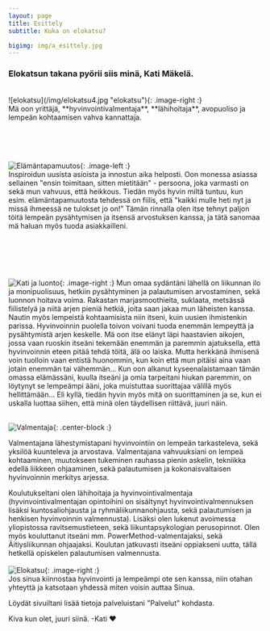 ```yaml
---
layout: page
title: Esittely
subtitle: Kuka on elokatsu?

bigimg: img/a_esittely.jpg
---
```


<h3>Elokatsun <span class='notbold'> takana pyörii siis minä, </span>Kati Mäkelä.</h3>
<br/>
![elokatsu](/img/elokatsu4.jpg "elokatsu"){: .image-right :}
<br/>
Mä oon yrittäjä, **hyvinvointivalmentaja**, **lähihoitaja**, avopuoliso ja lempeän kohtaamisen vahva kannattaja.  

<br/><br/><br/>

![Elämäntapamuutos](/img/eloisakeho3.jpg "Elämäntapamuutos"){: .image-left :}
<br/>
Inspiroidun uusista asioista ja innostun aika helposti. Oon monessa asiassa sellainen "ensin toimitaan, sitten mietitään" - persoona, joka varmasti on sekä mun vahvuus, että heikkous. Tiedän myös hyvin miltä tuntuu, kun esim. elämäntapamuutosta tehdessä on fiilis, että "kaikki mulle heti nyt ja missä ihmeessä ne tulokset jo on!"
Tämän rinnalla olen itse tehnyt paljon töitä lempeän pysähtymisen ja itsensä arvostuksen kanssa, ja tätä sanomaa mä haluan myös tuoda asiakkailleni.

<br/><br/><br/><br/>

![Kati ja luonto](/img/elokatsu_luonto.jpg "Kati ja luonto"){: .image-right :}
Mun omaa sydäntäni lähellä on liikunnan ilo ja monipuolisuus, hetkiin pysähtyminen ja palautumisen arvostaminen, sekä luonnon hoitava voima.
Rakastan marjasmoothieita, suklaata, metsässä fiilistelyä ja niitä arjen pieniä hetkiä, joita saan jakaa mun läheisten kanssa. Nautin myös lempeistä kohtaamisista niin itseni, kuin uusien ihmistenkin parissa.
Hyvinvoinnin puolella toivon voivani tuoda enemmän lempeyttä ja pysähtymistä arjen keskelle. Mä oon itse elänyt läpi haastavien aikojen, jossa vaan ruoskin itseäni tekemään enemmän ja paremmin ajatuksella, että hyvinvoinnin eteen pitää tehdä töitä, älä oo laiska. Mutta herkkänä ihmisenä voin tuolloin vaan entistä huonommin, kun koin että mun pitäisi aina vaan jotain enemmän tai vähemmän...
Kun oon alkanut kyseenalaistamaan tämän omassa elämässäni, kuulla itseäni ja omia tarpeitani hiukan paremmin, on löytynyt se lempeämpi ääni, joka muistuttaa suorittajaa välillä myös hellittämään... Eli kyllä, tiedän hyvin myös mitä on suorittaminen ja se, kun ei uskalla luottaa siihen, että minä olen täydellisen riittävä, juuri näin.<br/><br/>

![Valmentaja](/img/valmentajasi.jpg "Valmentaja"){: .center-block :}

Valmentajana lähestymistapani hyvinvointiin on lempeän tarkasteleva, sekä yksilöä kuunteleva ja arvostava. Valmentajana vahvuuksiani on lempeä kohtaaminen, muutokseen tukeminen rauhassa pienin askelin, tekniikka edellä liikkeen ohjaaminen, sekä palautumisen ja kokonaisvaltaisen hyvinvoinnin merkitys arjessa.


Koulutukseltani olen lähihoitaja ja hyvinvointivalmentaja (hyvinvointivalmentajan opintoihini on sisältynyt hyvinvointivalmennuksen lisäksi kuntosaliohjausta ja ryhmäliikunnanohjausta, sekä palautumisen ja henkisen hyvinvoinnin valmennusta).
Lisäksi olen lukenut avoimessa yliopistossa ravitsemustieteen, sekä liikuntapsykologian perusopinnot. Olen myös kouluttanut itseäni mm. PowerMethod-valmentajaksi, sekä Äitiysliikunnan ohjaajaksi. Koulutan jatkuvasti itseäni oppiakseni uutta, tällä hetkellä opiskelen palautumisen valmennusta.
<br>
<br>
![Elokatsu](/img/elokatsu.jpg "Kati"){: .image-right :}
<br>
Jos sinua kiinnostaa hyvinvointi ja lempeämpi ote sen kanssa, niin otahan yhteyttä ja katsotaan yhdessä miten voisin auttaa Sinua.

Löydät sivuiltani lisää tietoja palveluistani "Palvelut" kohdasta.

Kiva kun olet, juuri siinä. -Kati ❤️
